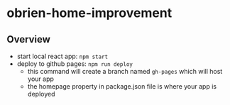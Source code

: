 # obrien-home-improvement

## Overview

- start local react app: `npm start`
- deploy to github pages: `npm run deploy`
    - this command will create a branch named `gh-pages` which will host your app
    - the homepage property in package.json file is where your app is deployed